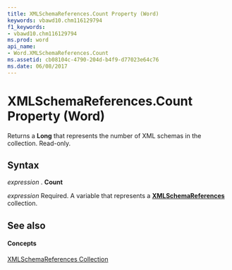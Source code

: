 ```yaml
---
title: XMLSchemaReferences.Count Property (Word)
keywords: vbawd10.chm116129794
f1_keywords:
- vbawd10.chm116129794
ms.prod: word
api_name:
- Word.XMLSchemaReferences.Count
ms.assetid: cb08104c-4790-204d-b4f9-d77023e64c76
ms.date: 06/08/2017
---
```



# XMLSchemaReferences.Count Property (Word)

Returns a **Long** that represents the number of XML schemas in the collection. Read-only.


## Syntax

 _expression_ . **Count**

 _expression_ Required. A variable that represents a **[XMLSchemaReferences](xmlschemareferences-object-word.md)** collection.


## See also


#### Concepts


[XMLSchemaReferences Collection](xmlschemareferences-object-word.md)

